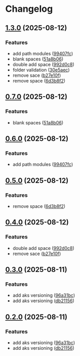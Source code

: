 # Changelog

## [1.3.0](https://github.com/Devjefffstev/terraform/compare/v1.2.0...v1.3.0) (2025-08-12)


### Features

* add path modules ([99407fc](https://github.com/Devjefffstev/terraform/commit/99407fc89b96c28f82c7f17754e329e2da327075))
* blank spaces ([51a8b06](https://github.com/Devjefffstev/terraform/commit/51a8b062f0186835d0a39cb4ae6f6dcbc14cd705))
* double add space ([992d0c8](https://github.com/Devjefffstev/terraform/commit/992d0c8d5c6cf6040d67abead89493ef219de586))
* folder validation ([30e5aec](https://github.com/Devjefffstev/terraform/commit/30e5aecf5f42caa6996b757edbcef298ca7d94a3))
* remove sace ([b27e10f](https://github.com/Devjefffstev/terraform/commit/b27e10f4852a63bc0688f49ae501b4d556836faa))
* remove space ([6d3b8f2](https://github.com/Devjefffstev/terraform/commit/6d3b8f2e52fe6ef2a91710b79e61fec3ae2af313))

## [0.7.0](https://github.com/Devjefffstev/terraform/compare/aks-component@v0.6.0...aks-component@v0.7.0) (2025-08-12)


### Features

* blank spaces ([51a8b06](https://github.com/Devjefffstev/terraform/commit/51a8b062f0186835d0a39cb4ae6f6dcbc14cd705))

## [0.6.0](https://github.com/Devjefffstev/terraform/compare/aks-component@v0.5.0...aks-component@v0.6.0) (2025-08-12)


### Features

* add path modules ([99407fc](https://github.com/Devjefffstev/terraform/commit/99407fc89b96c28f82c7f17754e329e2da327075))

## [0.5.0](https://github.com/Devjefffstev/terraform/compare/aks-component@v0.4.0...aks-component@v0.5.0) (2025-08-12)


### Features

* remove space ([6d3b8f2](https://github.com/Devjefffstev/terraform/commit/6d3b8f2e52fe6ef2a91710b79e61fec3ae2af313))

## [0.4.0](https://github.com/Devjefffstev/terraform/compare/aks-component-v0.3.0...aks-component@v0.4.0) (2025-08-12)


### Features

* double add space ([992d0c8](https://github.com/Devjefffstev/terraform/commit/992d0c8d5c6cf6040d67abead89493ef219de586))
* remove sace ([b27e10f](https://github.com/Devjefffstev/terraform/commit/b27e10f4852a63bc0688f49ae501b4d556836faa))

## [0.3.0](https://github.com/Devjefffstev/terraform/compare/aks-component-v0.2.0...aks-component-v0.3.0) (2025-08-11)


### Features

* add aks versioning ([96a31bc](https://github.com/Devjefffstev/terraform/commit/96a31bcb691ec46edadd3a8522e9398c48afdca9))
* add aks versioning ([db21156](https://github.com/Devjefffstev/terraform/commit/db21156f5001861dff64724bcaac7b0313626df3))

## [0.2.0](https://github.com/Devjefffstev/terraform/compare/v0.1.0...v0.2.0) (2025-08-11)


### Features

* add aks versioning ([96a31bc](https://github.com/Devjefffstev/terraform/commit/96a31bcb691ec46edadd3a8522e9398c48afdca9))
* add aks versioning ([db21156](https://github.com/Devjefffstev/terraform/commit/db21156f5001861dff64724bcaac7b0313626df3))
